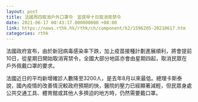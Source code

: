 ```yaml
---
layout: post
title: 法國周四取消戶外口罩令　並提早十日取消宵禁令
date: 2021-06-17 00:43:17.000000000 +08:00
link: https://news.rthk.hk/rthk/ch/component/k2/1596205-20210617.htm
categories: rthk
---
```


法國政府宣布，由於新冠病毒感染率下跌，加上疫苗接種計劃進展順利，將會提前10日，從星期日開始取消宵禁令，全國大部分地區亦會由星期四起，取消民眾在戶外佩戴口罩的要求。

法國近日的平均新增確診人數降至3200人，是去年8月以來最低。總理卡斯泰說，國內疫情的改善情況較政府預期的快，醫院的壓力已經顯著減輕，但民眾身處公共交通工具、體育館或其他人多擠迫的地方時，仍然需要戴口罩。
